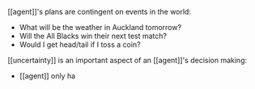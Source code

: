 [[agent]]'s plans are contingent on events in the world:
- What will be the weather in Auckland tomorrow?
- Will the All Blacks win their next test match?
- Would I get head/tail if I toss a coin?

[[uncertainty]] is an important aspect of an [[agent]]'s decision making:
- [[agent]] only ha